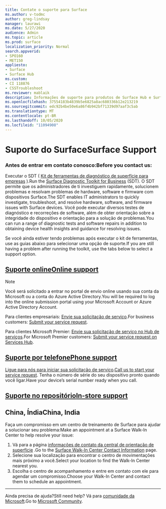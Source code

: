 ```yaml
---
title: Contate o suporte para Surface
ms.author: v-todmc
author: greg-lindsay
manager: laurawi
ms.date: 5/27/2020
audience: Admin
ms.topic: article
ms.prod: surface
localization_priority: Normal
search.appverid:
- SPO160
- MET150
appliesto:
- Surface
- Surface Hub
ms.custom:
- CI 118876
- CSSTroubleshoot
ms.reviewer: mablaik
description: Informações de suporte para produtos de Surface Hub e Surface Hub da Microsoft.
ms.openlocfilehash: 37554183b4839b5e6825a8ac680336b12e213219
ms.sourcegitcommit: edc92b4be50e6a86f4b942bf71339d97aaf3c5ab
ms.translationtype: MT
ms.contentlocale: pt-BR
ms.lasthandoff: 10/05/2020
ms.locfileid: "11094908"
---
```

# <span data-ttu-id="1a485-103">Suporte do Surface</span><span class="sxs-lookup"><span data-stu-id="1a485-103">Surface Support</span></span>

### <span data-ttu-id="1a485-104">Antes de entrar em contato conosco:</span><span class="sxs-lookup"><span data-stu-id="1a485-104">Before you contact us:</span></span>  

<span data-ttu-id="1a485-105">Executar o SDT ( [Kit de ferramentas de diagnóstico de superfície para empresas](https://docs.microsoft.com/surface/surface-diagnostic-toolkit-business) ).</span><span class="sxs-lookup"><span data-stu-id="1a485-105">Run the [Surface Diagnostic Toolkit for Business](https://docs.microsoft.com/surface/surface-diagnostic-toolkit-business) (SDT).</span></span> <span data-ttu-id="1a485-106">O SDT permite que os administradores de ti investiguem rapidamente, solucionem problemas e resolvam problemas de hardware, software e firmware com dispositivos Surface.</span><span class="sxs-lookup"><span data-stu-id="1a485-106">The SDT enables IT administrators to quickly investigate, troubleshoot, and resolve hardware, software, and firmware issues with Surface devices.</span></span> <span data-ttu-id="1a485-107">Você pode executar diversos testes de diagnóstico e recorreções de software, além de obter orientação sobre a integridade do dispositivo e orientação para a solução de problemas.</span><span class="sxs-lookup"><span data-stu-id="1a485-107">You can run a range of diagnostic tests and software repairs in addition to obtaining device health insights and guidance for resolving issues.</span></span> 

<span data-ttu-id="1a485-108">Se você ainda estiver tendo problemas após executar o kit de ferramentas, use as guias abaixo para selecionar uma opção de suporte.</span><span class="sxs-lookup"><span data-stu-id="1a485-108">If you are still having a problem after running the toolkit, use the tabs below to select a support option.</span></span>

## [<span data-ttu-id="1a485-109">Suporte online</span><span class="sxs-lookup"><span data-stu-id="1a485-109">Online support</span></span>](#tab/online)

> [!NOTE]
> <span data-ttu-id="1a485-110">Você será solicitado a entrar no portal de envio online usando sua conta da Microsoft ou a conta do Azure Active Directory.</span><span class="sxs-lookup"><span data-stu-id="1a485-110">You will be required to log into the online submission portal using your Microsoft Account or Azure Active Directory Account.</span></span>  

<span data-ttu-id="1a485-111">Para clientes empresariais: [Envie sua solicitação de serviço](https://support.serviceshub.microsoft.com/supportforbusiness/create?sapId=d383b26c-f150-6220-8f1b-e8aa325d9727).</span><span class="sxs-lookup"><span data-stu-id="1a485-111">For business customers: [Submit your service request](https://support.serviceshub.microsoft.com/supportforbusiness/create?sapId=d383b26c-f150-6220-8f1b-e8aa325d9727).</span></span> 

<span data-ttu-id="1a485-112">Para clientes Microsoft Premier: [Envie sua solicitação de serviço no Hub de serviços](https://serviceshub.microsoft.com/support/contactsupport).</span><span class="sxs-lookup"><span data-stu-id="1a485-112">For Microsoft Premier customers: [Submit your service request on Services Hub](https://serviceshub.microsoft.com/support/contactsupport).</span></span> 

 
## [<span data-ttu-id="1a485-113">Suporte por telefone</span><span class="sxs-lookup"><span data-stu-id="1a485-113">Phone support</span></span>](#tab/phone)

<span data-ttu-id="1a485-114">[Ligue para nós para iniciar sua solicitação de serviço](https://support.microsoft.com/help/4051701/global-customer-service-phone-numbers).</span><span class="sxs-lookup"><span data-stu-id="1a485-114">[Call us to start your service request](https://support.microsoft.com/help/4051701/global-customer-service-phone-numbers).</span></span> <span data-ttu-id="1a485-115">Tenha o número de série do seu dispositivo pronto quando você ligar.</span><span class="sxs-lookup"><span data-stu-id="1a485-115">Have your device’s serial number ready when you call.</span></span> 

## [<span data-ttu-id="1a485-116">Suporte no repositório</span><span class="sxs-lookup"><span data-stu-id="1a485-116">In-store support</span></span>](#tab/instore)

## <span data-ttu-id="1a485-117">China, Índia</span><span class="sxs-lookup"><span data-stu-id="1a485-117">China, India</span></span>

<span data-ttu-id="1a485-118">Faça um compromisso em um centro de treinamento de Surface para ajudar a solucionar seu problema:</span><span class="sxs-lookup"><span data-stu-id="1a485-118">Make an appointment at a Surface Walk-In Center to help resolve your issue:</span></span>

1. <span data-ttu-id="1a485-119">Vá para a página [informações de contato da central de orientação de superfície](https://support.microsoft.com/help/4498593/find-surface-walk-in-center-contact-information) .</span><span class="sxs-lookup"><span data-stu-id="1a485-119">Go to the [Surface Walk-In Center Contact Information](https://support.microsoft.com/help/4498593/find-surface-walk-in-center-contact-information) page.</span></span> 
2. <span data-ttu-id="1a485-120">Selecione sua localização para encontrar o centro de movimentações mais próximo a você.</span><span class="sxs-lookup"><span data-stu-id="1a485-120">Select your location to find the Walk-In Center nearest you.</span></span>  
3. <span data-ttu-id="1a485-121">Escolha o centro de acompanhamento e entre em contato com ele para agendar um compromisso.</span><span class="sxs-lookup"><span data-stu-id="1a485-121">Choose your Walk-In Center and contact them to schedule an appointment.</span></span>


---

<span data-ttu-id="1a485-122">Ainda precisa de ajuda?</span><span class="sxs-lookup"><span data-stu-id="1a485-122">Still need help?</span></span> <span data-ttu-id="1a485-123">Vá para [comunidade da Microsoft](https://answers.microsoft.com/).</span><span class="sxs-lookup"><span data-stu-id="1a485-123">Go to [Microsoft Community](https://answers.microsoft.com/).</span></span>
